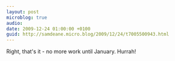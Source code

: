 ```yaml
---
layout: post
microblog: true
audio: 
date: 2009-12-24 01:00:00 +0100
guid: http://samdeane.micro.blog/2009/12/24/t7005500943.html
---
```

Right, that's it - no more work until January. Hurrah!
